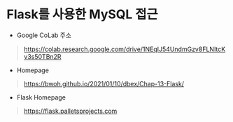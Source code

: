 # Flask를 사용한 MySQL 접근

* Google CoLab 주소
> https://colab.research.google.com/drive/1NEqIJ54UndmGzv8FLNItcKv3s50TBn2R

* Homepage
> https://bwoh.github.io/2021/01/10/dbex/Chap-13-Flask/

* Flask Homepage
> https://flask.palletsprojects.com
